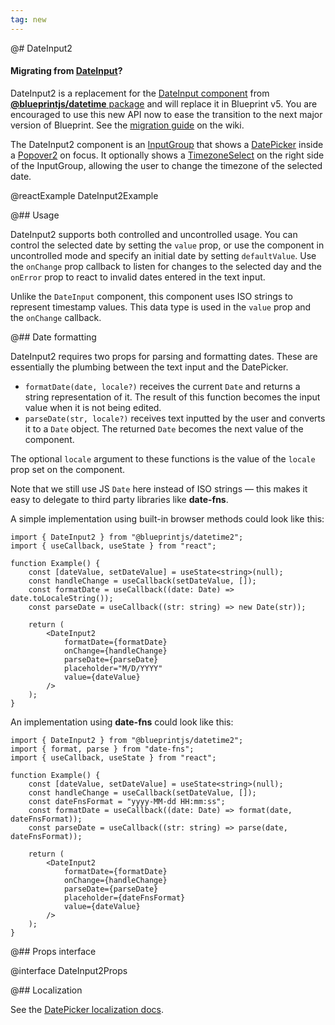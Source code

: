 ```yaml
---
tag: new
---
```


@# DateInput2

<div class="@ns-callout @ns-intent-primary @ns-icon-info-sign">
    <h4 class="@ns-heading">

Migrating from [DateInput](#datetime/dateinput)?

</h4>

DateInput2 is a replacement for the [DateInput component](#datetime/dateinput) from
[__@blueprintjs/datetime__ package](#datetime) and will replace it in Blueprint v5.
You are encouraged to use this new API now to ease the transition to the next major version of Blueprint.
See the [migration guide](https://github.com/palantir/blueprint/wiki/datetime2-component-migration)
on the wiki.

</div>

The DateInput2 component is an [InputGroup](#core/components/text-inputs.input-group)
that shows a [DatePicker](#datetime/datepicker) inside a [Popover2](#popover2-package/popover2)
on focus. It optionally shows a [TimezoneSelect](#datetime2/timezone-select) on the right side of
the InputGroup, allowing the user to change the timezone of the selected date.

@reactExample DateInput2Example

@## Usage

DateInput2 supports both controlled and uncontrolled usage. You can control
the selected date by setting the `value` prop, or use the component in
uncontrolled mode and specify an initial date by setting `defaultValue`.
Use the `onChange` prop callback to listen for changes to the selected day and
the `onError` prop to react to invalid dates entered in the text input.

Unlike the `DateInput` component, this component uses ISO strings to represent timestamp values.
This data type is used in the `value` prop and the `onChange` callback.

@## Date formatting

DateInput2 requires two props for parsing and formatting dates. These are essentially the plumbing
between the text input and the DatePicker.

- `formatDate(date, locale?)` receives the current `Date` and returns a string representation of it.
    The result of this function becomes the input value when it is not being edited.
- `parseDate(str, locale?)` receives text inputted by the user and converts it to a `Date` object.
    The returned `Date` becomes the next value of the component.

The optional `locale` argument to these functions is the value of the `locale` prop set on the component.

Note that we still use JS `Date` here instead of ISO strings &mdash; this makes it easy to delegate to
third party libraries like __date-fns__.

A simple implementation using built-in browser methods could look like this:

```tsx
import { DateInput2 } from "@blueprintjs/datetime2";
import { useCallback, useState } from "react";

function Example() {
    const [dateValue, setDateValue] = useState<string>(null);
    const handleChange = useCallback(setDateValue, []);
    const formatDate = useCallback((date: Date) => date.toLocaleString());
    const parseDate = useCallback((str: string) => new Date(str));

    return (
        <DateInput2
            formatDate={formatDate}
            onChange={handleChange}
            parseDate={parseDate}
            placeholder="M/D/YYYY"
            value={dateValue}
        />
    );
}
```

An implementation using __date-fns__ could look like this:

```tsx
import { DateInput2 } from "@blueprintjs/datetime2";
import { format, parse } from "date-fns";
import { useCallback, useState } from "react";

function Example() {
    const [dateValue, setDateValue] = useState<string>(null);
    const handleChange = useCallback(setDateValue, []);
    const dateFnsFormat = "yyyy-MM-dd HH:mm:ss";
    const formatDate = useCallback((date: Date) => format(date, dateFnsFormat));
    const parseDate = useCallback((str: string) => parse(date, dateFnsFormat));

    return (
        <DateInput2
            formatDate={formatDate}
            onChange={handleChange}
            parseDate={parseDate}
            placeholder={dateFnsFormat}
            value={dateValue}
        />
    );
}
```

@## Props interface

@interface DateInput2Props

@## Localization

See the [DatePicker localization docs](#datetime/datepicker.localization).
